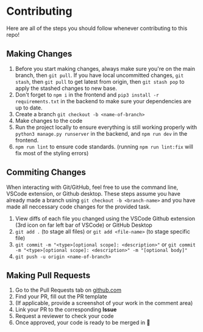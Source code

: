 # Contributing

Here are all of the steps you should follow whenever contributing to this repo!

## Making Changes

1. Before you start making changes, always make sure you're on the main branch, then `git pull`. If you have local uncommitted changes, `git stash`, then `git pull` to get latest from origin, then `git stash pop` to apply the stashed changes to new base.
2. Don't forget to `npm i` in the frontend and `pip3 install -r requirements.txt` in the backend to make sure your dependencies are up to date.
3. Create a branch `git checkout -b <name-of-branch>`
4. Make changes to the code
5. Run the project locally to ensure everything is still working properly with `python3 manage.py runserver` in the backend, and `npm run dev` in the frontend.
6. `npm run lint` to ensure code standards. (running `npm run lint:fix` will fix most of the styling errors)

## Commiting Changes

When interacting with Git/GitHub, feel free to use the command line, VSCode extension, or Github desktop. These steps assume you have already made a branch using `git checkout -b <branch-name>` and you have made all neccessary code changes for the provided task.

1. View diffs of each file you changed using the VSCode Github extension (3rd icon on far left bar of VSCode) or GitHub Desktop
2. `git add .` (to stage all files) or `git add <file-name>` (to stage specific file)
3. `git commit -m "<type>[optional scope]: <description>"` or
   `git commit -m "<type>[optional scope]: <description>" -m "[optional body]"`
4. `git push -u origin <name-of-branch>`

## Making Pull Requests

1. Go to the Pull Requests tab on [github.com](https://github.com/)
2. Find your PR, fill out the PR template
3. (If applicable, provide a screenshot of your work in the comment area)
4. Link your PR to the corresponding **Issue**
5. Request a reviewer to check your code
6. Once approved, your code is ready to be merged in 🎉
